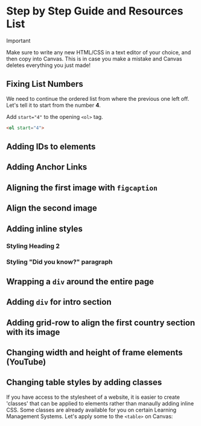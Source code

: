 # Step by Step Guide and Resources List
> [!IMPORTANT]
> Make sure to write any new HTML/CSS in a text editor of your choice, and then copy into Canvas. This is in case you make a mistake and Canvas deletes everything you just made!

## Fixing List Numbers
We need to continue the ordered list from where the previous one left off. Let's tell it to start from the number **4**.

Add `start="4"` to the opening `<ol>` tag.

```html
<ol start="4">
```
## Adding IDs to elements

## Adding Anchor Links

## Aligning the first image with `figcaption`

## Align the second image

## Adding inline styles

### Styling Heading 2

### Styling "Did you know?" paragraph

## Wrapping a `div` around the entire page

## Adding `div` for intro section

## Adding grid-row to align the first country section with its image

## Changing width and height of frame elements (YouTube)

## Changing table styles by adding classes
If you have access to the stylesheet of a website, it is easier to create 'classes' that can be applied to elements rather than manaully adding inline CSS. Some classes are already available for you on certain Learning Management Systems. Let's apply some to the `<table>` on Canvas:
